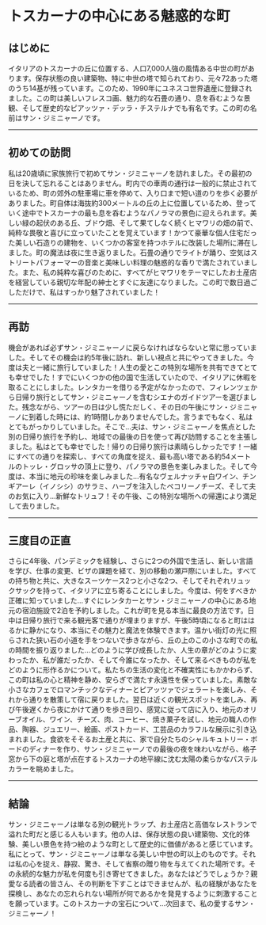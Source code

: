 # トスカーナの中心にある魅惑的な町

## はじめに

イタリアのトスカーナの丘に位置する、人口7,000人強の風情ある中世の町があります。保存状態の良い建築物、特に中世の塔で知られており、元々72あった塔のうち14基が残っています。このため、1990年にユネスコ世界遺産に登録されました。この町は美しいフレスコ画、魅力的な石畳の通り、息を呑むような景観、そして歴史的なピアッツァ・デッラ・チステルナでも有名です。この町の名前はサン・ジミニャーノです。

---

## 初めての訪問

私は20歳頃に家族旅行で初めてサン・ジミニャーノを訪れました。その最初の日を決して忘れることはありません。町内での車両の通行は一般的に禁止されているため、町の郊外の駐車場に車を停めて、入り口まで短い道のりを歩く必要がありました。町自体は海抜約300メートルの丘の上に位置しているため、登っていく途中でトスカーナの最も息を呑むようなパノラマの景色に迎えられます。美しい緑の起伏のある丘、ブドウ畑、そして果てしなく続くヒマワリの畑の前で、純粋な畏敬と喜びに立っていたことを覚えています！かつて豪華な個人住宅だった美しい石造りの建物を、いくつかの客室を持つホテルに改装した場所に滞在しました。町の魔法は夜に生き返りました。石畳の通りでライトが踊り、空気はストリートパフォーマーの音楽と美味しい料理の魅惑的な香りで満たされていました。また、私の純粋な喜びのために、すべてがヒマワリをテーマにしたお土産店を経営している親切な年配の紳士とすぐに友達になりました。この町で数日過ごしただけで、私はすっかり魅了されていました！

---

## 再訪

機会があれば必ずサン・ジミニャーノに戻らなければならないと常に思っていました。そしてその機会は約5年後に訪れ、新しい視点と共にやってきました。今度は夫と一緒に旅行していました！人生の愛とこの特別な場所を共有できてとても幸せでした！すでにいくつかの他の国で生活していたので、イタリアに休暇を取ることにしました。レンタカーを借りる予定がなかったので、フィレンツェから日帰り旅行としてサン・ジミニャーノを含むシエナのガイドツアーを選びました。残念ながら、ツアーの日は少し慌ただしく、その日の午後にサン・ジミニャーノに到着した時には、約1時間しかありませんでした。言うまでもなく、私はとてもがっかりしていました。そこで...夫は、サン・ジミニャーノを焦点とした別の日帰り旅行を予約し、地域での最後の日を使って再び訪問することを主張しました。私はとても幸せでした！帰りの日帰り旅行は素晴らしかったです！一緒にすべての通りを探索し、すべての角度を捉え、最も高い塔である約54メートルのトッレ・グロッサの頂上に登り、パノラマの景色を楽しみました。そして今度は、本当に地元の珍味を楽しみました...有名なヴェルナッチャ白ワイン、チンギアーレ（イノシシ）のサラミ、ハーブを注入したペコリーノチーズ、そして夫のお気に入り...新鮮なトリュフ！その午後、この特別な場所への帰還により満足して去りました。

---

## 三度目の正直

さらに4年後、パンデミックを経験し、さらに2つの外国で生活し、新しい言語を学び、仕事の変更、ビザの課題を経て、別の移動の瀬戸際にいました。すべての持ち物と共に、大きなスーツケース2つと小さな2つ、そしてそれぞれリュックサックを持って、イタリアに立ち寄ることにしました。今度は、何をすべきか正確に知っていました...すぐにレンタカーとサン・ジミニャーノの中心にある地元の宿泊施設で2泊を予約しました。これが町を見る本当に最良の方法です。日中は日帰り旅行で来る観光客で通りが埋まりますが、午後5時頃になると町ははるかに静かになり、本当にその魅力と魔法を体験できます。温かい街灯の光に照らされた狭い石の小道を手をつないで歩きながら、丘の上のこの小さな町での私の時間を振り返りました...どのように学び成長したか、人生の章がどのように変わったか、私が誰だったか、そして今誰になったか、そして来るべきものが私をどのように形作るかについて。私たちの生活の変化と不確実性にもかかわらず、この町は私の心と精神を静め、安らぎで満たす永遠性を保っていました。素敵な小さなカフェでロマンチックなディナーとピアッツァでジェラートを楽しみ、それから通りを散策して宿に戻りました。翌日は近くの観光スポットを楽しみ、再び午後遅くから夜にかけて通りを歩き回り、感覚に従って店に入り、地元のオリーブオイル、ワイン、チーズ、肉、コーヒー、焼き菓子を試し、地元の職人の作品、陶器、ジュエリー、絵画、ポストカード、工芸品のカラフルな展示に引き込まれました。食欲をそそるお土産と共に、家で自分たちのシャルキュトリー・ボードのディナーを作り、サン・ジミニャーノでの最後の夜を味わいながら、格子窓から下の庭と塔が点在するトスカーナの地平線に沈む太陽の柔らかなパステルカラーを眺めました。

---

## 結論

サン・ジミニャーノは単なる別の観光トラップ、お土産店と高価なレストランで溢れた町だと感じる人もいます。他の人は、保存状態の良い建築物、文化的体験、美しい景色を持つ絵のような町として歴史的に価値があると感じています。私にとって、サン・ジミニャーノは単なる美しい中世の町以上のものです。それは私の心を捉え、静寂、驚き、そして省察の贈り物を与えてくれた場所です。その永続的な魅力が私を何度も引き寄せてきました。あなたはどうでしょうか？親愛なる読者の皆さん、その判断を下すことはできませんが、私の経験があなたを探検し、あなたの忘れられない場所が何であるかを発見するように刺激することを願っています。このトスカーナの宝石について...次回まで、私の愛するサン・ジミニャーノ！
